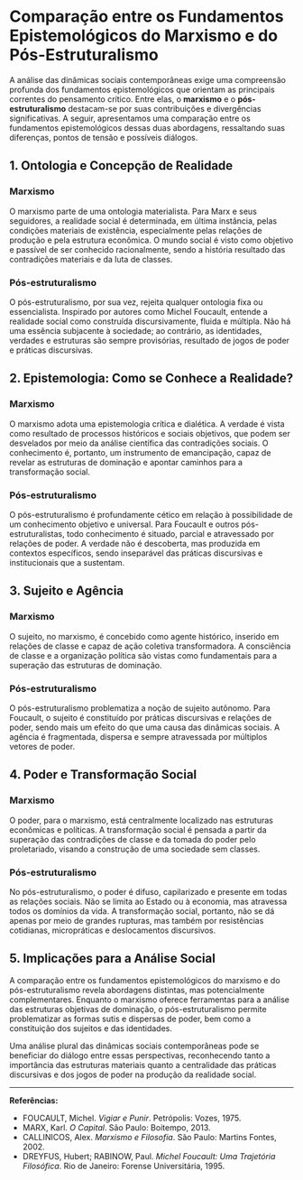 
# Comparação entre os Fundamentos Epistemológicos do Marxismo e do Pós-Estruturalismo

A análise das dinâmicas sociais contemporâneas exige uma compreensão profunda dos fundamentos epistemológicos que orientam as principais correntes do pensamento crítico. Entre elas, o **marxismo** e o **pós-estruturalismo** destacam-se por suas contribuições e divergências significativas. A seguir, apresentamos uma comparação entre os fundamentos epistemológicos dessas duas abordagens, ressaltando suas diferenças, pontos de tensão e possíveis diálogos.

## 1. Ontologia e Concepção de Realidade

### Marxismo

O marxismo parte de uma ontologia materialista. Para Marx e seus seguidores, a realidade social é determinada, em última instância, pelas condições materiais de existência, especialmente pelas relações de produção e pela estrutura econômica. O mundo social é visto como objetivo e passível de ser conhecido racionalmente, sendo a história resultado das contradições materiais e da luta de classes.

### Pós-estruturalismo

O pós-estruturalismo, por sua vez, rejeita qualquer ontologia fixa ou essencialista. Inspirado por autores como Michel Foucault, entende a realidade social como construída discursivamente, fluida e múltipla. Não há uma essência subjacente à sociedade; ao contrário, as identidades, verdades e estruturas são sempre provisórias, resultado de jogos de poder e práticas discursivas.

## 2. Epistemologia: Como se Conhece a Realidade?

### Marxismo

O marxismo adota uma epistemologia crítica e dialética. A verdade é vista como resultado de processos históricos e sociais objetivos, que podem ser desvelados por meio da análise científica das contradições sociais. O conhecimento é, portanto, um instrumento de emancipação, capaz de revelar as estruturas de dominação e apontar caminhos para a transformação social.

### Pós-estruturalismo

O pós-estruturalismo é profundamente cético em relação à possibilidade de um conhecimento objetivo e universal. Para Foucault e outros pós-estruturalistas, todo conhecimento é situado, parcial e atravessado por relações de poder. A verdade não é descoberta, mas produzida em contextos específicos, sendo inseparável das práticas discursivas e institucionais que a sustentam.

## 3. Sujeito e Agência

### Marxismo

O sujeito, no marxismo, é concebido como agente histórico, inserido em relações de classe e capaz de ação coletiva transformadora. A consciência de classe e a organização política são vistas como fundamentais para a superação das estruturas de dominação.

### Pós-estruturalismo

O pós-estruturalismo problematiza a noção de sujeito autônomo. Para Foucault, o sujeito é constituído por práticas discursivas e relações de poder, sendo mais um efeito do que uma causa das dinâmicas sociais. A agência é fragmentada, dispersa e sempre atravessada por múltiplos vetores de poder.

## 4. Poder e Transformação Social

### Marxismo

O poder, para o marxismo, está centralmente localizado nas estruturas econômicas e políticas. A transformação social é pensada a partir da superação das contradições de classe e da tomada do poder pelo proletariado, visando a construção de uma sociedade sem classes.

### Pós-estruturalismo

No pós-estruturalismo, o poder é difuso, capilarizado e presente em todas as relações sociais. Não se limita ao Estado ou à economia, mas atravessa todos os domínios da vida. A transformação social, portanto, não se dá apenas por meio de grandes rupturas, mas também por resistências cotidianas, micropráticas e deslocamentos discursivos.

## 5. Implicações para a Análise Social

A comparação entre os fundamentos epistemológicos do marxismo e do pós-estruturalismo revela abordagens distintas, mas potencialmente complementares. Enquanto o marxismo oferece ferramentas para a análise das estruturas objetivas de dominação, o pós-estruturalismo permite problematizar as formas sutis e dispersas de poder, bem como a constituição dos sujeitos e das identidades.

Uma análise plural das dinâmicas sociais contemporâneas pode se beneficiar do diálogo entre essas perspectivas, reconhecendo tanto a importância das estruturas materiais quanto a centralidade das práticas discursivas e dos jogos de poder na produção da realidade social.

---

**Referências:**

- FOUCAULT, Michel. *Vigiar e Punir*. Petrópolis: Vozes, 1975.
- MARX, Karl. *O Capital*. São Paulo: Boitempo, 2013.
- CALLINICOS, Alex. *Marxismo e Filosofia*. São Paulo: Martins Fontes, 2002.
- DREYFUS, Hubert; RABINOW, Paul. *Michel Foucault: Uma Trajetória Filosófica*. Rio de Janeiro: Forense Universitária, 1995.
```

